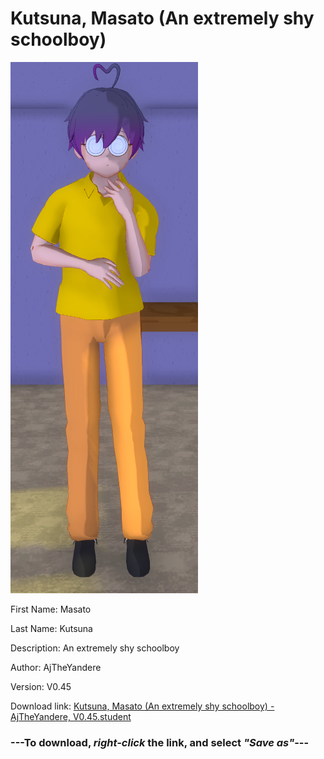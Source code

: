 # Kutsuna, Masato (An extremely shy schoolboy)

<img src = "https://raw.githubusercontent.com/Arbiter1223/Daigaku-Gurashi-Custom-Students/master/Students/Files/Kutsuna%2C%20Masato%20(An%20extremely%20shy%20schoolboy).png">

First Name: Masato

Last Name: Kutsuna

Description: An extremely shy schoolboy

Author: AjTheYandere

Version: V0.45

Download link: <a href="https://raw.githubusercontent.com/Arbiter1223/Daigaku-Gurashi-Custom-Students/master/Students/Files/Kutsuna%2C%20Masato%20(An%20extremely%20shy%20schoolboy)%20-%20AjTheYandere%2C%20V0.45.student">Kutsuna, Masato (An extremely shy schoolboy) - AjTheYandere, V0.45.student</a>

### ---**To download, _right-click_ the link, and select _"Save as"_**---
